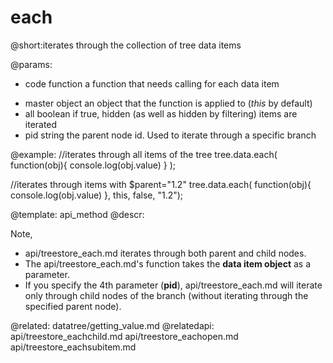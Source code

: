 each
=============

@short:iterates through the collection of tree data items
	

@params:
- code			function	a function that needs calling for each data item
* master		object		an object that the function is applied to (_this_ by default)
* all			boolean		if true, hidden (as well as hidden by filtering) items are iterated
* pid			string		the parent node id. Used to iterate through a specific branch



@example:
//iterates through all items of the tree
tree.data.each(
	function(obj){
    	console.log(obj.value)
    }
);

//iterates through items with $parent="1.2"
tree.data.each(
	function(obj){
    	console.log(obj.value)
    }, this, false, "1.2");

@template:	api_method
@descr:

Note, 

- api/treestore_each.md iterates through both parent and child nodes.
- The api/treestore_each.md's function takes the **data item object** as a parameter.
- If you specify the 4th parameter (**pid**), api/treestore_each.md will iterate only through child nodes of the branch (without iterating through the specified parent node).

@related:
	datatree/getting_value.md
@relatedapi:
	api/treestore_eachchild.md
    api/treestore_eachopen.md
    api/treestore_eachsubitem.md